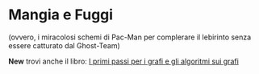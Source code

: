 # Mangia e Fuggi
(ovvero, i miracolosi schemi di Pac-Man per complerare il lebirinto senza essere catturato dal Ghost-Team)

**New** trovi anche il libro: [I primi passi per i grafi e gli algoritmi sui grafi](https://www.amazon.it/Applicazioni-grafi-algoritmi-Pac-Man-Ghosts-ebook/dp/B087GLBPNM/)

<!--[Applicazioni di grafi e algoritmi alla fuga di Pac-Man dal Ghosts Team](https://www.amazon.it/Applicazioni-grafi-algoritmi-Pac-Man-Ghosts-ebook/dp/B087GLBPNM/)
![KIndle](mezza.jpg)-->
